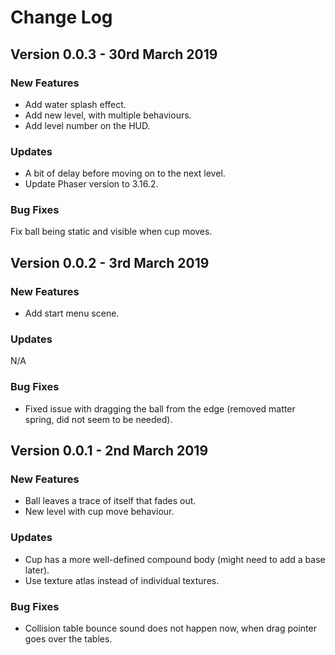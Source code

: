 # Change Log

## Version 0.0.3 - 30rd March 2019

### New Features

- Add water splash effect.
- Add new level, with multiple behaviours.
- Add level number on the HUD.

### Updates

- A bit of delay before moving on to the next level.
- Update Phaser version to 3.16.2.

### Bug Fixes

Fix ball being static and visible when cup moves.

## Version 0.0.2 - 3rd March 2019

### New Features

- Add start menu scene.

### Updates

N/A

### Bug Fixes

- Fixed issue with dragging the ball from the edge (removed matter spring, did not seem to be needed).

## Version 0.0.1 - 2nd March 2019

### New Features

- Ball leaves a trace of itself that fades out.
- New level with cup move behaviour.

### Updates

- Cup has a more well-defined compound body (might need to add a base later).
- Use texture atlas instead of individual textures.

### Bug Fixes

- Collision table bounce sound does not happen now, when drag pointer goes over the tables.
